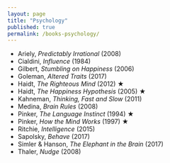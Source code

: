 ```yaml
---
layout: page
title: "Psychology"
published: true
permalink: /books-psychology/
---
```


* Ariely, *Predictably Irrational* (2008)
* Cialdini, *Influence* (1984)
* Gilbert, *Stumbling on Happiness* (2006)
* Goleman, *Altered Traits* (2017)
* Haidt, *The Righteous Mind* (2012) ★
* Haidt, *The Happiness Hypothesis* (2005) ★
* Kahneman, *Thinking, Fast and Slow* (2011)
* Medina, *Brain Rules* (2008)
* Pinker, *The Language Instinct* (1994) ★
* Pinker, *How the Mind Works* (1997) ★
* Ritchie, *Intelligence* (2015)
* Sapolsky, *Behave* (2017)
* Simler & Hanson, *The Elephant in the Brain* (2017)
* Thaler, *Nudge* (2008)

